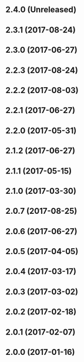 ## 2.4.0 (Unreleased)

## 2.3.1 (2017-08-24)
## 2.3.0 (2017-06-27)

## 2.2.3 (2017-08-24)
## 2.2.2 (2017-08-03)
## 2.2.1 (2017-06-27)
## 2.2.0 (2017-05-31)

## 2.1.2 (2017-06-27)
## 2.1.1 (2017-05-15)
## 2.1.0 (2017-03-30)

## 2.0.7 (2017-08-25)
## 2.0.6 (2017-06-27)
## 2.0.5 (2017-04-05)
## 2.0.4 (2017-03-17)
## 2.0.3 (2017-03-02)
## 2.0.2 (2017-02-18)
## 2.0.1 (2017-02-07)
## 2.0.0 (2017-01-16)

